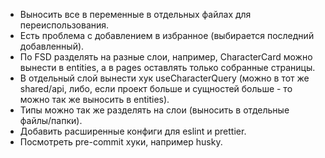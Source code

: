 - Выносить все в переменные в отдельных файлах для переиспользования.
- Есть проблема с добавлением в избранное (выбирается последний добавленный).
- По FSD разделять на разные слои, например, CharacterCard можно вынести в entities, а в pages оставлять только собранные страницы.
- В отдельный слой вынести хук useCharacterQuery (можно в тот же shared/api, либо, если проект больше и сущностей больше - то можно так же выносить в entities).
- Типы можно так же разделять на слои (выносить в отдельные файлы/папки).
- Добавить расширенные конфиги для eslint и prettier.
- Посмотреть pre-commit хуки, например husky.
